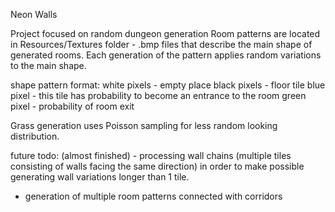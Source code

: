 Neon Walls

Project focused on random dungeon generation
Room patterns are located in Resources/Textures folder - .bmp files that describe the main shape of generated rooms.
Each generation of the pattern applies random variations to the main shape.

shape pattern format:
white pixels - empty place
black pixels - floor tile
blue pixel - this tile has probability to become an entrance to the room
green pixel - probability of room exit

Grass generation uses Poisson sampling for less random looking distribution.

future todo:
(almost finished) - processing wall chains (multiple tiles consisting of walls facing the same direction) in order to make possible generating wall variations longer than 1 tile.

- generation of multiple room patterns connected with corridors